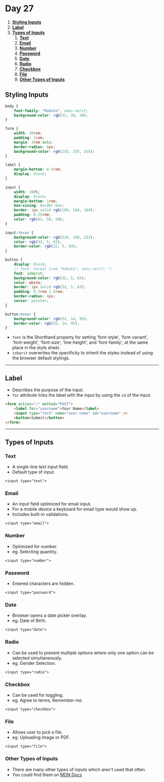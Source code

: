 # **Day 27** <!-- omit in toc -->

1. [**Styling Inputs**](#styling-inputs)
2. [**Label**](#label)
3. [**Types of Inputs**](#types-of-inputs)
   1. [**Text**](#text)
   2. [**Email**](#email)
   3. [**Number**](#number)
   4. [**Password**](#password)
   5. [**Date**](#date)
   6. [**Radio**](#radio)
   7. [**Checkbox**](#checkbox)
   8. [**File**](#file)
   9. [**Other Types of Inputs**](#other-types-of-inputs)

## **Styling Inputs**

```css
body {
    font-family: "Roboto", sans-serif;
    background-color: rgb(31, 30, 30);
}

form {
    width: 30rem;
    padding: 1rem;
    margin: 3rem auto;
    border-radius: 6px;
    background-color: rgb(255, 255, 255);
}

label {
    margin-bottom: 0.5rem;
    display: block;
}

input {
    width: 100%;
    display: block;
    margin-bottom: 1rem;
    box-sizing: border-box;
    border: 1px solid rgb(184, 184, 184);
    padding: 0.25rem;
    color: rgb(61, 58, 58);
}

input:focus {
    background-color: rgb(219, 190, 253);
    color: rgb(32, 5, 63);
    border-color: rgb(32, 5, 63);
}

button {
    display: block;
    /* font: normal 1rem "Roboto", sans-serif; */
    font: inherit;
    background-color: rgb(32, 5, 63);
    color: white;
    border: 1px solid rgb(32, 5, 63);
    padding: 0.5rem 1.5rem;
    border-radius: 4px;
    cursor: pointer;
}

button:hover {
    background-color: rgb(52, 14, 95);
    border-color: rgb(52, 14, 95);
}
```

-   `font` is the Shorthand property for setting 'font-style', 'font-variant', 'font-weight', 'font-size', 'line-height', and 'font-family', at the same place in the style sheet.
-   `inherit` overwrites the specificity to inherit the styles instead of using the browser default stylings.

---

## **Label**

-   Describes the purpose of the input.
-   `for` attribute links the label with the input by using the `id` of the input.

```html
<form action="/" method="POST">
    <label for="username">Your Name</label>
    <input type="text" name="user-name" id="username" />
    <button>Submit</button>
</form>
```

---

## **Types of Inputs**

### **Text**

-   A single-line text input field.
-   Default type of input.

`<input type="text">`

### **Email**

-   An input field optimized for email input.
-   For a mobile device a keyboard for email type would show up.
-   Includes built-in validations.

`<input type="email">`

### **Number**

-   Optimized for number.
-   eg. Selecting quantity.

`<input type="number">`

### **Password**

-   Entered characters are hidden.

`<input type="password">`

### **Date**

-   Browser opens a date picker overlay.
-   eg. Date of Birth.

`<input type="date">`

### **Radio**

-   Can be used to present multiple options where only one option can be selected simultaneously.
-   eg. Gender Selection.

`<input type="radio">`

### **Checkbox**

-   Can be used for toggling.
-   eg. Agree to terms, Remember me.

`<input type="checkbox">`

### **File**

-   Allows user to pick a file.
-   eg. Uploading Image or PDF.

`<input type="file">`

### **Other Types of Inputs**

-   There are many other types of inputs which aren't used that often.
-   You could find them on [MDN Docs](https://developer.mozilla.org/en-US/docs/Web/HTML/Element/input)
